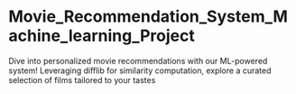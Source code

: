 # Movie_Recommendation_System_Machine_learning_Project
Dive into personalized movie recommendations with our ML-powered system! Leveraging difflib for similarity computation, explore a curated selection of films tailored to your tastes
